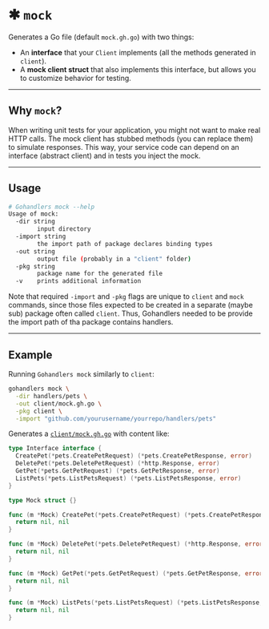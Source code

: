 # ✱ `mock`

Generates a Go file (default `mock.gh.go`) with two things:

-   An **interface** that your `Client` implements (all the methods generated in `client`).
-   A **mock client struct** that also implements this interface, but allows you to customize behavior for testing.

---

## Why `mock`?

When writing unit tests for your application, you might not want to make real HTTP calls. The mock client has stubbed methods (you can replace them) to simulate responses. This way, your service code can depend on an interface (abstract client) and in tests you inject the mock.

---

## Usage

```sh
# Gohandlers mock --help
Usage of mock:
  -dir string
        input directory
  -import string
        the import path of package declares binding types
  -out string
        output file (probably in a "client" folder)
  -pkg string
        package name for the generated file
  -v    prints additional information
```

Note that required `-import` and `-pkg` flags are unique to `client` and `mock` commands, since those files expected to be created in a separate (maybe sub) package often called `client`. Thus, Gohandlers needed to be provide the import path of tha package contains handlers.

---

## Example

Running `Gohandlers mock` similarly to `client`:

```bash
gohandlers mock \
  -dir handlers/pets \
  -out client/mock.gh.go \
  -pkg client \
  -import "github.com/yourusername/yourrepo/handlers/pets"
```

Generates a [`client/mock.gh.go`](https://github.com/ufukty/gohandlers-petstore/blob/main/client/mock.gh.go) with content like:

```go
type Interface interface {
  CreatePet(*pets.CreatePetRequest) (*pets.CreatePetResponse, error)
  DeletePet(*pets.DeletePetRequest) (*http.Response, error)
  GetPet(*pets.GetPetRequest) (*pets.GetPetResponse, error)
  ListPets(*pets.ListPetsRequest) (*pets.ListPetsResponse, error)
}

type Mock struct {}

func (m *Mock) CreatePet(*pets.CreatePetRequest) (*pets.CreatePetResponse, error) {
  return nil, nil
}

func (m *Mock) DeletePet(*pets.DeletePetRequest) (*http.Response, error) {
  return nil, nil
}

func (m *Mock) GetPet(*pets.GetPetRequest) (*pets.GetPetResponse, error) {
  return nil, nil
}

func (m *Mock) ListPets(*pets.ListPetsRequest) (*pets.ListPetsResponse, error) {
  return nil, nil
}

```
